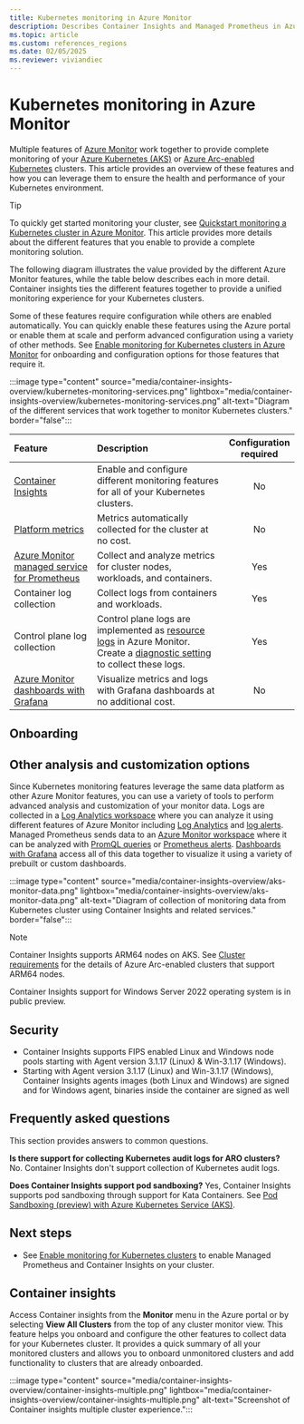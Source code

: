 ```yaml
---
title: Kubernetes monitoring in Azure Monitor
description: Describes Container Insights and Managed Prometheus in Azure Monitor, which work together to monitor your Kubernetes clusters.
ms.topic: article
ms.custom: references_regions
ms.date: 02/05/2025
ms.reviewer: viviandiec
---
```


# Kubernetes monitoring in Azure Monitor

Multiple features of [Azure Monitor](../fundamentals/overview.md) work together to provide complete monitoring of your [Azure Kubernetes (AKS)](/azure/aks/intro-kubernetes) or [Azure Arc-enabled Kubernetes](/azure/azure-arc/kubernetes/overview) clusters.  This article provides an overview of these features and how you can leverage them to ensure the health and performance of your Kubernetes environment.

> [!TIP]
> To quickly get started monitoring your cluster, see [Quickstart monitoring a Kubernetes cluster in Azure Monitor](kubernetes-monitoring-quickstart.md). This article provides more details about the different features that you enable to provide a complete monitoring solution.


The following diagram illustrates the value provided by the different Azure Monitor features, while the table below describes each in more detail. Container insights ties the different features together to provide a unified monitoring experience for your Kubernetes clusters.

Some of these features require configuration while others are enabled automatically. You can quickly enable these features using the Azure portal or enable them at scale and perform advanced configuration using a variety of other methods. See [Enable monitoring for Kubernetes clusters in Azure Monitor](kubernetes-monitoring-enable.md) for onboarding and configuration options for those features that require it.

:::image type="content" source="media/container-insights-overview/kubernetes-monitoring-services.png" lightbox="media/container-insights-overview/kubernetes-monitoring-services.png" alt-text="Diagram of the different services that work together to monitor Kubernetes clusters." border="false":::


| Feature | Description | Configuration<br>required |
|:---|:---|:---:|
| [Container Insights](#container-insights) | Enable and configure different monitoring features for all of your Kubernetes clusters. | No |
| [Platform metrics]() | Metrics automatically collected for the cluster at no cost. | No |
| [Azure Monitor managed service for Prometheus](../essentials/prometheus-metrics-overview.md) | Collect and analyze metrics for cluster nodes, workloads, and containers.  | Yes |
| Container log collection | Collect logs from containers and workloads. | Yes |
| Control plane log collection | Control plane logs are implemented as [resource logs](../platform/resource-logs.md) in Azure Monitor. Create a [diagnostic setting](../platform/diagnostic-settings-overview.md) to collect these logs. | Yes |
| [Azure Monitor dashboards with Grafana](../visualize/visualize-grafana-overview.md) | Visualize metrics and logs with Grafana dashboards at no additional cost. | No |


## Onboarding


## Other analysis and customization options
Since Kubernetes monitoring features leverage the same data platform as other Azure Monitor features, you can use a variety of tools to perform advanced analysis and customization of your monitor data. Logs are collected in a [Log Analytics workspace](../logs/data-platform-logs.md) where you can analyze it using different features of Azure Monitor including [Log Analytics](../logs/log-analytics-overview.md) and [log alerts](../alerts/tutorial-log-alert.md). Managed Prometheus sends data to an [Azure Monitor workspace](../essentials/azure-monitor-workspace-overview.md) where it can be analyzed with [PromQL queries](../metrics/metrics-explorer.md#azure-monitor-metrics-explorer-with-promql) or [Prometheus alerts](../alerts/prometheus-alerts.md). [Dashboards with Grafana](../visualize/visualize-grafana-overview.md) access all of this data together to visualize it using a variety of prebuilt or custom dashboards.

:::image type="content" source="media/container-insights-overview/aks-monitor-data.png" lightbox="media/container-insights-overview/aks-monitor-data.png" alt-text="Diagram of collection of monitoring data from Kubernetes cluster using Container Insights and related services." border="false":::




> [!NOTE]
> Container Insights supports ARM64 nodes on AKS. See [Cluster requirements](/azure/azure-arc/kubernetes/system-requirements#cluster-requirements) for the details of Azure Arc-enabled clusters that support ARM64 nodes.
>
> Container Insights support for Windows Server 2022 operating system is in public preview.

## Security

- Container Insights supports FIPS enabled Linux and Windows node pools starting with Agent version 3.1.17 (Linux)  & Win-3.1.17 (Windows).
- Starting with Agent version 3.1.17 (Linux) and Win-3.1.17 (Windows), Container Insights agents images (both Linux and Windows) are signed and  for Windows agent,  binaries inside the container are signed as well




## Frequently asked questions

This section provides answers to common questions.

**Is there support for collecting Kubernetes audit logs for ARO clusters?**
No. Container Insights don't support collection of Kubernetes audit logs.

**Does Container Insights support pod sandboxing?**
Yes, Container Insights supports pod sandboxing through support for Kata Containers. See [Pod Sandboxing (preview) with Azure Kubernetes Service (AKS)](/azure/aks/use-pod-sandboxing).


## Next steps

- See [Enable monitoring for Kubernetes clusters](kubernetes-monitoring-enable.md) to enable Managed Prometheus and Container Insights on your cluster.

<!-- LINKS - external -->
[aks-release-notes]: https://github.com/Azure/AKS/releases




## Container insights
Access Container insights from the **Monitor** menu in the Azure portal or by selecting **View All Clusters** from the top of any cluster monitor view. This feature helps you onboard and configure the other features to collect data for your Kubernetes cluster. It provides a quick summary of all your monitored clusters and allows you to onboard unmonitored clusters and add functionality to clusters that are already onboarded. 

:::image type="content" source="media/container-insights-overview/container-insights-multiple.png" lightbox="media/container-insights-overview/container-insights-multiple.png" alt-text="Screenshot of Container insights multiple cluster experience.":::
